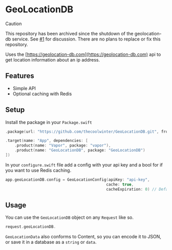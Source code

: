 # GeoLocationDB

> [!CAUTION]
> This repository has been archived since the shutdown of the geolocation-db service. See [#1](https://github.com/thecoolwinter/GeoLocationDB/issues/1) for discussion. There are no plans to replace or fix this repository.

Uses the [https://geolocation-db.com](https://geolocation-db.com) api to get location information about an ip address. 

## Features

- Simple API
- Optional caching with Redis

## Setup

Install the package in your `Package.swift`
```swift
.package(url: "https://github.com/thecoolwinter/GeoLocationDB.git", from: "1.0.0")

.target(name: "App", dependencies: [
    .product(name: "Vapor", package: "vapor"),
    .product(name: "GeoLocationDB", package: "GeoLocationDB")
])
```
In your `configure.swift` file add a config with your api key and a bool for if you want to use Redis caching.

```swift
app.geoLocationDB.config = GeoLocationConfig(apiKey: "api-key",
                                            cache: true,
                                            cacheExpiration: 0) // Defaults to false
```

## Usage

You can use the `GeoLocationDB` object on any `Request` like so.

```swift
request.geoLocationDB.
```

`GeoLocationData` also conforms to Content, so you can encode it to JSON, or save it in a database as a `string` or `data`.
